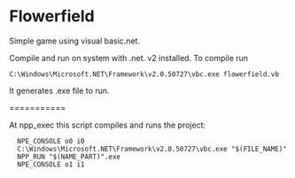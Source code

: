 Flowerfield
===========

Simple game using visual basic.net.


Compile and run on system with .net. v2 installed. To compile run
    
    C:\Windows\Microsoft.NET\Framework\v2.0.50727\vbc.exe flowerfield.vb
    
It generates .exe file to run.

===========
    
At npp_exec this script compiles and runs the project:
    
      NPE_CONSOLE o0 i0
      C:\Windows\Microsoft.NET\Framework\v2.0.50727\vbc.exe "$(FILE_NAME)"
      NPP_RUN "$(NAME_PART)".exe
      NPE_CONSOLE o1 i1

